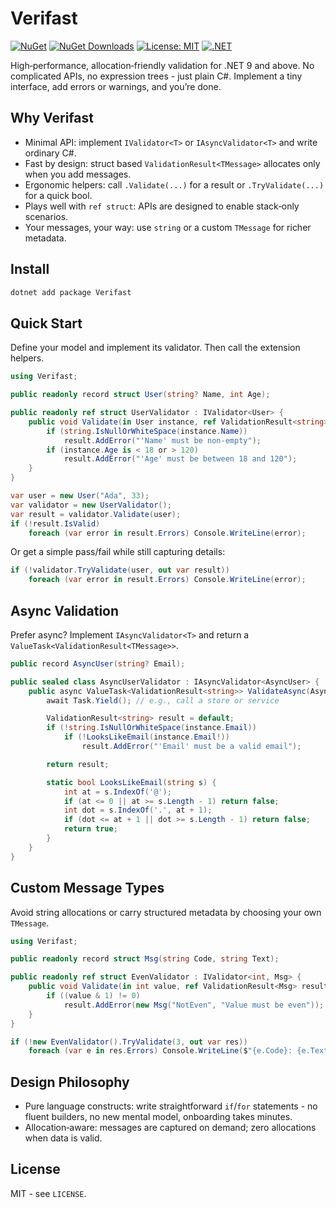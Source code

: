# Verifast

[![NuGet](https://img.shields.io/nuget/v/Verifast.svg?style=flat-square)](https://www.nuget.org/packages/Verifast)
[![NuGet Downloads](https://img.shields.io/nuget/dt/Verifast.svg?style=flat-square)](https://www.nuget.org/packages/Verifast)
[![License: MIT](https://img.shields.io/badge/license-MIT-blue.svg?style=flat-square)](LICENSE)
[![.NET](https://img.shields.io/badge/.NET-9.0-512BD4?style=flat-square)](#)

High‑performance, allocation‑friendly validation for .NET 9 and above. No complicated APIs, no expression trees - just plain C#. Implement a tiny interface, add errors or warnings, and you’re done.

## Why Verifast

- Minimal API: implement `IValidator<T>` or `IAsyncValidator<T>` and write ordinary C#.
- Fast by design: struct based `ValidationResult<TMessage>` allocates only when you add messages.
- Ergonomic helpers: call `.Validate(...)` for a result or `.TryValidate(...)` for a quick bool.
- Plays well with `ref struct`: APIs are designed to enable stack‑only scenarios.
- Your messages, your way: use `string` or a custom `TMessage` for richer metadata.

## Install

```bash
dotnet add package Verifast
```

## Quick Start

Define your model and implement its validator. Then call the extension helpers.

```csharp
using Verifast;

public readonly record struct User(string? Name, int Age);

public readonly ref struct UserValidator : IValidator<User> {
    public void Validate(in User instance, ref ValidationResult<string> result) {
        if (string.IsNullOrWhiteSpace(instance.Name))
            result.AddError("'Name' must be non-empty");
        if (instance.Age is < 18 or > 120)
            result.AddError("'Age' must be between 18 and 120");
    }
}

var user = new User("Ada", 33);
var validator = new UserValidator();
var result = validator.Validate(user);
if (!result.IsValid)
    foreach (var error in result.Errors) Console.WriteLine(error);
```

Or get a simple pass/fail while still capturing details:

```csharp
if (!validator.TryValidate(user, out var result))
    foreach (var error in result.Errors) Console.WriteLine(error);
```

## Async Validation

Prefer async? Implement `IAsyncValidator<T>` and return a `ValueTask<ValidationResult<TMessage>>`.

```csharp
public record AsyncUser(string? Email);

public sealed class AsyncUserValidator : IAsyncValidator<AsyncUser> {
    public async ValueTask<ValidationResult<string>> ValidateAsync(AsyncUser instance, CancellationToken ct = default) {
        await Task.Yield(); // e.g., call a store or service

        ValidationResult<string> result = default;
        if (!string.IsNullOrWhiteSpace(instance.Email))
            if (!LooksLikeEmail(instance.Email!))
                result.AddError("'Email' must be a valid email");

        return result;

        static bool LooksLikeEmail(string s) {
            int at = s.IndexOf('@');
            if (at <= 0 || at >= s.Length - 1) return false;
            int dot = s.IndexOf('.', at + 1);
            if (dot <= at + 1 || dot >= s.Length - 1) return false;
            return true;
        }
    }
}
```

## Custom Message Types

Avoid string allocations or carry structured metadata by choosing your own `TMessage`.

```csharp
using Verifast;

public readonly record struct Msg(string Code, string Text);

public readonly ref struct EvenValidator : IValidator<int, Msg> {
    public void Validate(in int value, ref ValidationResult<Msg> result) {
        if ((value & 1) != 0)
            result.AddError(new Msg("NotEven", "Value must be even"));
    }
}

if (!new EvenValidator().TryValidate(3, out var res))
    foreach (var e in res.Errors) Console.WriteLine($"{e.Code}: {e.Text}");
```

## Design Philosophy

- Pure language constructs: write straightforward `if`/`for` statements - no fluent builders, no new mental model, onboarding takes minutes.
- Allocation‑aware: messages are captured on demand; zero allocations when data is valid.

## License

MIT - see `LICENSE`.
